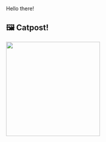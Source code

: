 Hello there!



## 🖼️ Catpost!

<sub>
    <img src="https://cdn2.thecatapi.com/images/dyIBAh3uv.jpg" height="256">
</sub>

